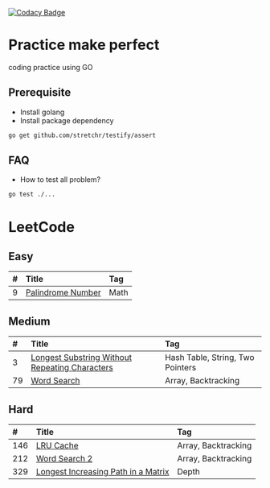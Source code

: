 [![Codacy Badge](https://api.codacy.com/project/badge/Grade/8268c77c8c494733bc46780e0bf0b0cb)](https://www.codacy.com/app/h4ckm03d/coding-practice?utm_source=github.com&amp;utm_medium=referral&amp;utm_content=h4ckm03d/coding-practice&amp;utm_campaign=Badge_Grade)

# Practice make perfect

coding practice using GO

## Prerequisite

- Install golang
- Install package dependency

```bash
go get github.com/stretchr/testify/assert
```

## FAQ

- How to test all problem?

```bash
go test ./...
```

# LeetCode

## Easy

|#|Title|Tag|
|:------------- |:------------- |:------------- |
|9|[Palindrome Number][009]|Math|

## Medium

|#|Title|Tag|
|:------------- |:------------- |:------------- |
|3|[Longest Substring Without Repeating Characters][003]|Hash Table, String, Two Pointers|
|79|[Word Search][079]|Array, Backtracking|

## Hard

|#|Title|Tag|
|:------------- |:------------- |:------------- |
|146|[LRU Cache][146]|Array, Backtracking|
|212|[Word Search 2][212]|Array, Backtracking|
|329|[Longest Increasing Path in a Matrix][329]|Depth|

[src]: https://github.com/h4ckm03d/coding-practice/tree/master/src
[note]: https://github.com/h4ckm03d/coding-practice/tree/master/note
[companies]: https://github.com/h4ckm03d/coding-practice/blob/master/Companies.md

[//]: # (Easy)
[009]: https://github.com/h4ckm03d/coding-practice/blob/master/notes/leetcode/009/README.md
[//]: # (Medium)
[003]: https://github.com/h4ckm03d/coding-practice/blob/master/notes/leetcode/003/README.md
[079]: https://github.com/h4ckm03d/coding-practice/blob/master/notes/leetcode/079/README.md
[//]: # (Hard)
[146]: https://github.com/h4ckm03d/coding-practice/blob/master/notes/leetcode/146/README.md
[212]: https://github.com/h4ckm03d/coding-practice/blob/master/notes/leetcode/212/README.md
[329]: https://github.com/h4ckm03d/coding-practice/blob/master/notes/leetcode/329/README.md